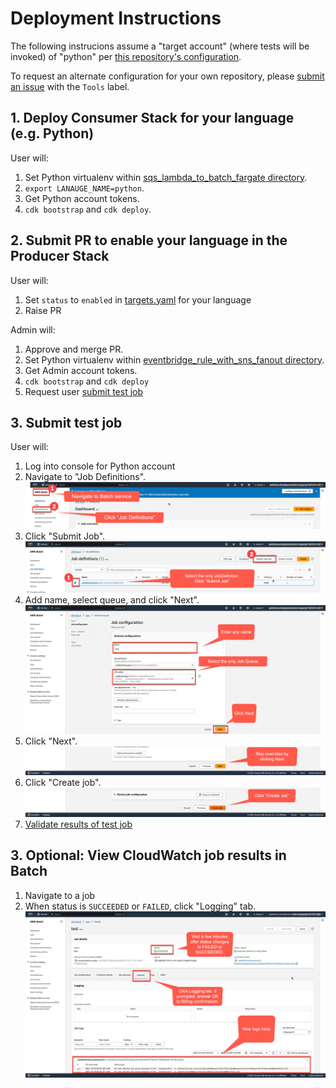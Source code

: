 # Deployment Instructions
The following instrucions assume a "target account" (where tests will be invoked) of "python" per [this repository's configuration](config/targets.yaml).

To request an alternate configuration for your own repository, please [submit an issue](https://github.com/awsdocs/aws-doc-sdk-examples/issues/new?assignees=octocat&labels=type%2Fenhancement&labels=Tools&title=%5BEnhancement%5D%3A+Weathertop+Customization+Request&&) with the `Tools` label.

## 1. Deploy Consumer Stack for your language (e.g. Python)
User will:
1. Set Python virtualenv within [sqs_lambda_to_batch_fargate directory](sqs_lambda_to_batch_fargate).
1. `export LANAUGE_NAME=python`.
1. Get Python account tokens.
2. `cdk bootstrap` and `cdk deploy`.

## 2. Submit PR to enable your language in the Producer Stack
User will:
1. Set `status` to `enabled` in [targets.yaml](config/targets.yaml) for your language
1. Raise PR

Admin will:
1. Approve and merge PR.
1. Set Python virtualenv within [eventbridge_rule_with_sns_fanout directory](eventbridge_rule_with_sns_fanout).
1. Get Admin account tokens.
1. `cdk bootstrap` and `cdk deploy`
1. Request user [submit test job](#3-submit-test-job)

## 3. Submit test job
User will:
1. Log into console for Python account
1. Navigate to "Job Definitions".
![](docs/validation-flow-1.jpg)
1. Click "Submit Job".
![](docs/validation-flow-2.jpg)
1. Add name, select queue, and click "Next".
![](docs/validation-flow-3.jpg)
1. Click "Next".
![](docs/validation-flow-4.jpg)
1. Click "Create job".
![](docs/validation-flow-5.jpg)
1. [Validate results of test job](#3-optional-view-test-job-results)

## 3. Optional: View CloudWatch job results in Batch
1. Navigate to a job
1. When status is `SUCCEEDED` or `FAILED`, click "Logging" tab.
![](docs/validation-flow-6.jpg)